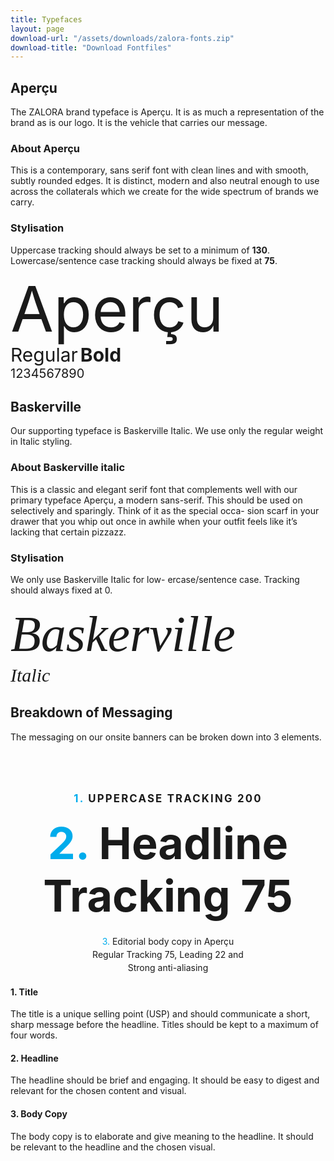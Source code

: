 ```yaml
---
title: Typefaces
layout: page
download-url: "/assets/downloads/zalora-fonts.zip"
download-title: "Download Fontfiles"
---
```


## Aperçu

The ZALORA brand typeface is Aperçu. It is as much a representation of the brand as is our logo. It is the vehicle that carries our message.

### About Aperçu

This is a contemporary, sans serif font with clean lines and with smooth, subtly rounded edges. It
is distinct, modern and also neutral enough to use across the collaterals which we create for the wide spectrum of brands we carry.

### Stylisation

Uppercase tracking should always be set to a minimum of **130**. Lowercase/sentence case tracking should always be fixed at **75**.

<p class="example-container">
    <span style="font-size: 100px; line-height: 1.1;">Aperçu</span><br>
    <span style="font-size: 30px;">Regular</span>
    <span style="font-size: 30px; font-weight: 700;">Bold</span><br>
    <span style="font-size: 20px;">1234567890</span>
</p>

## Baskerville

Our supporting typeface is Baskerville Italic. We use only the regular weight in Italic styling.

### About Baskerville italic

This is a classic and elegant serif font that complements well with our primary typeface Aperçu, a modern sans-serif. This should be used on selectively and sparingly. Think of it as the special occa- sion scarf in your drawer that you whip out once in awhile when your outfit feels like it’s lacking that certain pizzazz.

### Stylisation

We only use Baskerville Italic for low- ercase/sentence case. Tracking should always fixed at 0.

<p class="example-container" style="font-family: Baskerville; font-style: italic; line-height: 1.2;">
    <span style="font-size: 80px;">Baskerville</span><br>
    <span style="font-size: 30px;">Italic</span>
</p>

## Breakdown of Messaging

The messaging on our onsite banners can be broken down into 3 elements.

<p class="example-container" style="text-align: center; line-height: 1.2; margin-top: 80px;">
    <span style="display: block; font-size: 1.2em; text-transform: uppercase; letter-spacing: 0.13em; font-weight: bold; margin-bottom: 20px;">
        <span class="fsl" style="color: #00acec;">1.</span>
        Uppercase tracking 200
    </span>
    <span style="display: block; font-size: 5em; font-weight: bold; margin-bottom: 20px;">
        <span class="fsl" style="color: #00acec;">2.</span>
        Headline <br>Tracking 75
    </span>
    <span style="display: block; max-width: 50%; margin: 0 auto; line-height: 1.5;">
        <span class="fsl" style="color: #00acec;">3.</span>
        Editorial body copy in Aperçu Regular Tracking 75, Leading 22 and Strong anti-aliasing
    </span>
</p>

#### 1. Title

The title is a unique selling point (USP) and should communicate a short, sharp message before the headline. Titles should be kept to a maximum of four words.

#### 2. Headline

The headline should be brief and engaging. It should be easy to digest and relevant for the chosen content and visual.

#### 3. Body Copy

The body copy is to elaborate and give meaning to the headline. It should be relevant to the headline and the chosen visual.
